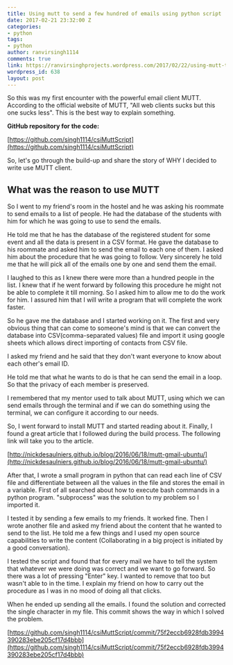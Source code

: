 ```yaml
---
title: Using mutt to send a few hundred of emails using python script
date: 2017-02-21 23:32:00 Z
categories:
- python
tags:
- python
author: ranvirsingh1114
comments: true
link: https://ranvirsinghprojects.wordpress.com/2017/02/22/using-mutt-to-send-a-few-hundred-of-emails-using-python-script/
wordpress_id: 638
layout: post
---
```


So this was my first encounter with the powerful email client MUTT. According to the official website of MUTT, "All web clients sucks but this one sucks less". This is the best way to explain something.

**GitHub repository for the code:**

[https://github.com/singh1114/csiMuttScript](https://github.com/singh1114/csiMuttScript)

So, let's go through the build-up and share the story of WHY I decided to write use MUTT client.

## What was the reason to use MUTT

So I went to my friend's room in the hostel and he was asking his roommate to send emails to a list of people. He had the database of the students with him for which he was going to use to send the emails.

He told me that he has the database of the registered student for some event and all the data is present in a CSV format. He gave the database to his roommate and asked him to send the email to each one of them. I asked him about the procedure that he was going to follow. Very sincerely he told me that he will pick all of the emails one by one and send them the email.

I laughed to this as I knew there were more than a hundred people in the list. I knew that if he went forward by following this procedure he might not be able to complete it till morning. So I asked him to allow me to do the work for him. I assured him that I will write a program that will complete the work faster.

So he gave me the database and I started working on it. The first and very obvious thing that can come to someone's mind is that we can convert the database into CSV(comma-separated values) file and import it using google sheets which allows direct importing of contacts from CSV file.

I asked my friend and he said that they don't want everyone to know about each other's email ID.

He told me that what he wants to do is that he can send the email in a loop. So that the privacy of each member is preserved.

I remembered that my mentor used to talk about MUTT, using which we can send emails through the terminal and if we can do something using the terminal, we can configure it according to our needs.

So, I went forward to install MUTT and started reading about it. Finally, I found a great article that I followed during the build process. The following link will take you to the article.

[http://nickdesaulniers.github.io/blog/2016/06/18/mutt-gmail-ubuntu/](http://nickdesaulniers.github.io/blog/2016/06/18/mutt-gmail-ubuntu/)

After that, I wrote a small program in python that can read each line of CSV file and differentiate between all the values in the file and stores the email in a variable. First of all searched about how to execute bash commands in a python program. "subprocess" was the solution to my problem so I imported it.

I tested it by sending a few emails to my friends. It worked fine. Then I wrote another file and asked my friend about the content that he wanted to send to the list. He told me a few things and I used my open source capabilities to write the content (Collaborating in a big project is initiated by a good conversation).

I tested the script and found that for every mail we have to tell the system that whatever we were doing was correct and we want to go forward. So there was a lot of pressing "Enter" key. I wanted to remove that too but wasn't able to in the time. I explain my friend on how to carry out the procedure as I was in no mood of doing all that clicks.

When he ended up sending all the emails. I found the solution and corrected the single character in my file. This commit shows the way in which I solved the problem.

[https://github.com/singh1114/csiMuttScript/commit/75f2eccb6928fdb3994390283ebe205cf17d4bbb](https://github.com/singh1114/csiMuttScript/commit/75f2eccb6928fdb3994390283ebe205cf17d4bbb)


